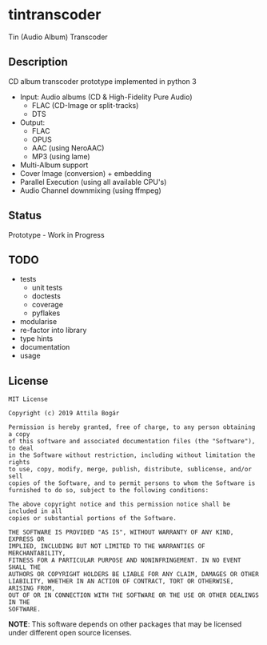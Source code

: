 # tintranscoder

Tin (Audio Album) Transcoder


## Description

CD album transcoder prototype implemented in python 3

+ Input: Audio albums (CD & High-Fidelity Pure Audio)
  + FLAC (CD-Image or split-tracks)
  + DTS
+ Output:
  + FLAC
  + OPUS
  + AAC (using NeroAAC)
  + MP3 (using lame)
+ Multi-Album support
+ Cover Image (conversion) + embedding
+ Parallel Execution (using all available CPU's)
+ Audio Channel downmixing (using ffmpeg)


## Status

Prototype - Work in Progress


## TODO

+ tests
  + unit tests
  + doctests
  + coverage
  + pyflakes
+ modularise
+ re-factor into library
+ type hints
+ documentation
+ usage

## License

    MIT License

    Copyright (c) 2019 Attila Bogár

    Permission is hereby granted, free of charge, to any person obtaining a copy
    of this software and associated documentation files (the "Software"), to deal
    in the Software without restriction, including without limitation the rights
    to use, copy, modify, merge, publish, distribute, sublicense, and/or sell
    copies of the Software, and to permit persons to whom the Software is
    furnished to do so, subject to the following conditions:

    The above copyright notice and this permission notice shall be included in all
    copies or substantial portions of the Software.

    THE SOFTWARE IS PROVIDED "AS IS", WITHOUT WARRANTY OF ANY KIND, EXPRESS OR
    IMPLIED, INCLUDING BUT NOT LIMITED TO THE WARRANTIES OF MERCHANTABILITY,
    FITNESS FOR A PARTICULAR PURPOSE AND NONINFRINGEMENT. IN NO EVENT SHALL THE
    AUTHORS OR COPYRIGHT HOLDERS BE LIABLE FOR ANY CLAIM, DAMAGES OR OTHER
    LIABILITY, WHETHER IN AN ACTION OF CONTRACT, TORT OR OTHERWISE, ARISING FROM,
    OUT OF OR IN CONNECTION WITH THE SOFTWARE OR THE USE OR OTHER DEALINGS IN THE
    SOFTWARE.

**NOTE**: This software depends on other packages that may be licensed under
different open source licenses.
